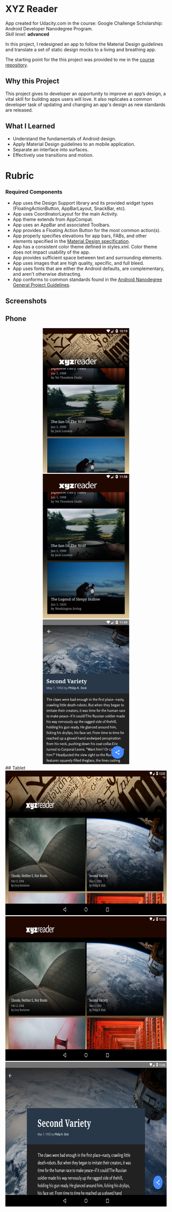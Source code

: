 # XYZ Reader

<p>App created for Udacity.com in the course: Google Challenge Scholarship: Android Developer Nanodegree Program.
<br>
<i>Skill level</i>: <b>advanced</b></p>

In this project, I redesigned an app to follow the Material Design guidelines and translate a set of static design mocks to a living and breathing app.

The starting point for the this project was provided to me in the [course repository](https://github.com/udacity/xyz-reader-starter-code).

## Why this Project

This project gives to developer an opportunity to improve an app’s design, a vital skill for building apps users will love.
It also replicates a common developer task of updating and changing an app's design as new standards are released.

## What I Learned

* Understand the fundamentals of Android design.
* Apply Material Design guidelines to an mobile application.
* Separate an interface into surfaces.
* Effectively use transitions and motion.



# Rubric

### Required Components

* App uses the Design Support library and its provided widget types (FloatingActionButton, AppBarLayout, SnackBar, etc).
* App uses CoordinatorLayout for the main Activity.
* App theme extends from AppCompat.
* App uses an AppBar and associated Toolbars.
* App provides a Floating Action Button for the most common action(s).
* App properly specifies elevations for app bars, FABs, and other elements specified in the [Material Design specification](http://www.google.com/design/spec/material-design/introduction.html).
* App has a consistent color theme defined in styles.xml. Color theme does not impact usability of the app.
* App provides sufficient space between text and surrounding elements.
* App uses images that are high quality, specific, and full bleed.
* App uses fonts that are either the Android defaults, are complementary, and aren't otherwise distracting.
* App conforms to common standards found in the [Android Nanodegree General Project Guidelines](http://udacity.github.io/android-nanodegree-guidelines/core.html).

## Screenshots

## Phone
<div align="center">
  <img src="screenshots/screenshot-2018-07-10_16.19.04.302.png" height="450" style="max-width:100%;">
  <img src="screenshots/screenshot-2018-07-10_17.58.49.500.png" height="450" style="max-width:100%;">
  <img src="screenshots/screenshot-2018-07-10_17.59.07.483.png" height="450" style="max-width:100%;">
</div>
## Tablet
<div align="center">
  <img src="screenshots/screenshot-2018-07-10_18.02.51.110.png" height="450" style="max-width:100%;">
  <img src="screenshots/screenshot-2018-07-10_18.03.11.251.png" height="450" style="max-width:100%;">
  <img src="screenshots/screenshot-2018-07-10_18.03.28.211.png" height="450" style="max-width:100%;">
</div>